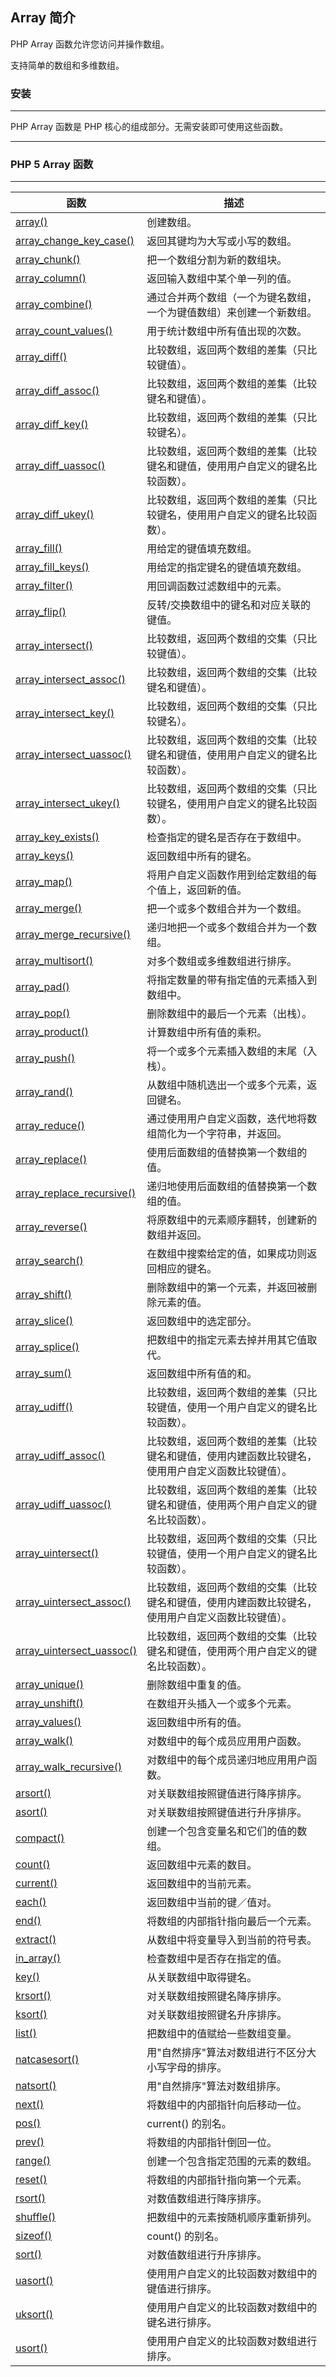 ## Array 简介

PHP Array 函数允许您访问并操作数组。

支持简单的数组和多维数组。

### 安装

------

PHP Array 函数是 PHP 核心的组成部分。无需安装即可使用这些函数。

------

### PHP 5 Array 函数

------
| 函数                                                         | 描述                                                         |
| ------------------------------------------------------------ | ------------------------------------------------------------ |
| [array()](http://www.runoob.com/php/func-array.html)         | 创建数组。                                                   |
| [array_change_key_case()](http://www.runoob.com/php/func-array-change-key-case.html) | 返回其键均为大写或小写的数组。                               |
| [array_chunk()](http://www.runoob.com/php/func-array-chunk.html) | 把一个数组分割为新的数组块。                                 |
| [array_column()](http://www.runoob.com/php/func-array-column.html) | 返回输入数组中某个单一列的值。                               |
| [array_combine()](http://www.runoob.com/php/func-array-combine.html) | 通过合并两个数组（一个为键名数组，一个为键值数组）来创建一个新数组。 |
| [array_count_values()](http://www.runoob.com/php/func-array-count-values.html) | 用于统计数组中所有值出现的次数。                             |
| [array_diff()](http://www.runoob.com/php/func-array-diff.html) | 比较数组，返回两个数组的差集（只比较键值）。                 |
| [array_diff_assoc()](http://www.runoob.com/php/func-array-diff-assoc.html) | 比较数组，返回两个数组的差集（比较键名和键值）。             |
| [array_diff_key()](http://www.runoob.com/php/func-array-diff-key.html) | 比较数组，返回两个数组的差集（只比较键名）。                 |
| [array_diff_uassoc()](http://www.runoob.com/php/func-array-diff-uassoc.html) | 比较数组，返回两个数组的差集（比较键名和键值，使用用户自定义的键名比较函数）。 |
| [array_diff_ukey()](http://www.runoob.com/php/func-array-diff-ukey.html) | 比较数组，返回两个数组的差集（只比较键名，使用用户自定义的键名比较函数）。 |
| [array_fill()](http://www.runoob.com/php/func-array-fill.html) | 用给定的键值填充数组。                                       |
| [array_fill_keys()](http://www.runoob.com/php/func-array-fill-keys.html) | 用给定的指定键名的键值填充数组。                             |
| [array_filter()](http://www.runoob.com/php/func-array-filter.html) | 用回调函数过滤数组中的元素。                                 |
| [array_flip()](http://www.runoob.com/php/func-array-flip.html) | 反转/交换数组中的键名和对应关联的键值。                      |
| [array_intersect()](http://www.runoob.com/php/func-array-intersect.html) | 比较数组，返回两个数组的交集（只比较键值）。                 |
| [array_intersect_assoc()](http://www.runoob.com/php/func-array-intersect-assoc.html) | 比较数组，返回两个数组的交集（比较键名和键值）。             |
| [array_intersect_key()](http://www.runoob.com/php/func-array-intersect-key.html) | 比较数组，返回两个数组的交集（只比较键名）。                 |
| [array_intersect_uassoc()](http://www.runoob.com/php/func-array-intersect-uassoc.html) | 比较数组，返回两个数组的交集（比较键名和键值，使用用户自定义的键名比较函数）。 |
| [array_intersect_ukey()](http://www.runoob.com/php/func-array-intersect-ukey.html) | 比较数组，返回两个数组的交集（只比较键名，使用用户自定义的键名比较函数）。 |
| [array_key_exists()](http://www.runoob.com/php/func-array-key-exists.html) | 检查指定的键名是否存在于数组中。                             |
| [array_keys()](http://www.runoob.com/php/func-array-keys.html) | 返回数组中所有的键名。                                       |
| [array_map()](http://www.runoob.com/php/func-array-map.html) | 将用户自定义函数作用到给定数组的每个值上，返回新的值。       |
| [array_merge()](http://www.runoob.com/php/func-array-merge.html) | 把一个或多个数组合并为一个数组。                             |
| [array_merge_recursive()](http://www.runoob.com/php/func-array-merge-recursive.html) | 递归地把一个或多个数组合并为一个数组。                       |
| [array_multisort()](http://www.runoob.com/php/func-array-multisort.html) | 对多个数组或多维数组进行排序。                               |
| [array_pad()](http://www.runoob.com/php/func-array-pad.html) | 将指定数量的带有指定值的元素插入到数组中。                   |
| [array_pop()](http://www.runoob.com/php/func-array-pop.html) | 删除数组中的最后一个元素（出栈）。                           |
| [array_product()](http://www.runoob.com/php/func-array-product.html) | 计算数组中所有值的乘积。                                     |
| [array_push()](http://www.runoob.com/php/func-array-push.html) | 将一个或多个元素插入数组的末尾（入栈）。                     |
| [array_rand()](http://www.runoob.com/php/func-array-rand.html) | 从数组中随机选出一个或多个元素，返回键名。                   |
| [array_reduce()](http://www.runoob.com/php/func-array-reduce.html) | 通过使用用户自定义函数，迭代地将数组简化为一个字符串，并返回。 |
| [array_replace()](http://www.runoob.com/php/func-array-replace.html) | 使用后面数组的值替换第一个数组的值。                         |
| [array_replace_recursive()](http://www.runoob.com/php/func-array-replace-recursive.html) | 递归地使用后面数组的值替换第一个数组的值。                   |
| [array_reverse()](http://www.runoob.com/php/func-array-reverse.html) | 将原数组中的元素顺序翻转，创建新的数组并返回。               |
| [array_search()](http://www.runoob.com/php/func-array-search.html) | 在数组中搜索给定的值，如果成功则返回相应的键名。             |
| [array_shift()](http://www.runoob.com/php/func-array-shift.html) | 删除数组中的第一个元素，并返回被删除元素的值。               |
| [array_slice()](http://www.runoob.com/php/func-array-slice.html) | 返回数组中的选定部分。                                       |
| [array_splice()](http://www.runoob.com/php/func-array-splice.html) | 把数组中的指定元素去掉并用其它值取代。                       |
| [array_sum()](http://www.runoob.com/php/func-array-sum.html) | 返回数组中所有值的和。                                       |
| [array_udiff()](http://www.runoob.com/php/func-array-udiff.html) | 比较数组，返回两个数组的差集（只比较键值，使用一个用户自定义的键名比较函数）。 |
| [array_udiff_assoc()](http://www.runoob.com/php/func-array-udiff-assoc.html) | 比较数组，返回两个数组的差集（比较键名和键值，使用内建函数比较键名，使用用户自定义函数比较键值）。 |
| [array_udiff_uassoc()](http://www.runoob.com/php/func-array-udiff-uassoc.html) | 比较数组，返回两个数组的差集（比较键名和键值，使用两个用户自定义的键名比较函数）。 |
| [array_uintersect()](http://www.runoob.com/php/func-array-uintersect.html) | 比较数组，返回两个数组的交集（只比较键值，使用一个用户自定义的键名比较函数）。 |
| [array_uintersect_assoc()](http://www.runoob.com/php/func-array-uintersect-assoc.html) | 比较数组，返回两个数组的交集（比较键名和键值，使用内建函数比较键名，使用用户自定义函数比较键值）。 |
| [array_uintersect_uassoc()](http://www.runoob.com/php/func-array-uintersect-uassoc.html) | 比较数组，返回两个数组的交集（比较键名和键值，使用两个用户自定义的键名比较函数）。 |
| [array_unique()](http://www.runoob.com/php/func-array-unique.html) | 删除数组中重复的值。                                         |
| [array_unshift()](http://www.runoob.com/php/func-array-unshift.html) | 在数组开头插入一个或多个元素。                               |
| [array_values()](http://www.runoob.com/php/func-array-values.html) | 返回数组中所有的值。                                         |
| [array_walk()](http://www.runoob.com/php/func-array-walk.html) | 对数组中的每个成员应用用户函数。                             |
| [array_walk_recursive()](http://www.runoob.com/php/func-array-walk-recursive.html) | 对数组中的每个成员递归地应用用户函数。                       |
| [arsort()](http://www.runoob.com/php/func-array-arsort.html) | 对关联数组按照键值进行降序排序。                             |
| [asort()](http://www.runoob.com/php/func-array-asort.html)   | 对关联数组按照键值进行升序排序。                             |
| [compact()](http://www.runoob.com/php/func-array-compact.html) | 创建一个包含变量名和它们的值的数组。                         |
| [count()](http://www.runoob.com/php/func-array-count.html)   | 返回数组中元素的数目。                                       |
| [current()](http://www.runoob.com/php/func-array-current.html) | 返回数组中的当前元素。                                       |
| [each()](http://www.runoob.com/php/func-array-each.html)     | 返回数组中当前的键／值对。                                   |
| [end()](http://www.runoob.com/php/func-array-end.html)       | 将数组的内部指针指向最后一个元素。                           |
| [extract()](http://www.runoob.com/php/func-array-extract.html) | 从数组中将变量导入到当前的符号表。                           |
| [in_array()](http://www.runoob.com/php/func-array-in-array.html) | 检查数组中是否存在指定的值。                                 |
| [key()](http://www.runoob.com/php/func-array-key.html)       | 从关联数组中取得键名。                                       |
| [krsort()](http://www.runoob.com/php/func-array-krsort.html) | 对关联数组按照键名降序排序。                                 |
| [ksort()](http://www.runoob.com/php/func-array-ksort.html)   | 对关联数组按照键名升序排序。                                 |
| [list()](http://www.runoob.com/php/func-array-list.html)     | 把数组中的值赋给一些数组变量。                               |
| [natcasesort()](http://www.runoob.com/php/func-array-natcasesort.html) | 用"自然排序"算法对数组进行不区分大小写字母的排序。           |
| [natsort()](http://www.runoob.com/php/func-array-natsort.html) | 用"自然排序"算法对数组排序。                                 |
| [next()](http://www.runoob.com/php/func-array-next.html)     | 将数组中的内部指针向后移动一位。                             |
| [pos()](http://www.runoob.com/php/func-array-pos.html)       | current() 的别名。                                           |
| [prev()](http://www.runoob.com/php/func-array-prev.html)     | 将数组的内部指针倒回一位。                                   |
| [range()](http://www.runoob.com/php/func-array-range.html)   | 创建一个包含指定范围的元素的数组。                           |
| [reset()](http://www.runoob.com/php/func-array-reset.html)   | 将数组的内部指针指向第一个元素。                             |
| [rsort()](http://www.runoob.com/php/func-array-rsort.html)   | 对数值数组进行降序排序。                                     |
| [shuffle()](http://www.runoob.com/php/func-array-shuffle.html) | 把数组中的元素按随机顺序重新排列。                           |
| [sizeof()](http://www.runoob.com/php/func-array-sizeof.html) | count() 的别名。                                             |
| [sort()](http://www.runoob.com/php/func-array-sort.html)     | 对数值数组进行升序排序。                                     |
| [uasort()](http://www.runoob.com/php/func-array-uasort.html) | 使用用户自定义的比较函数对数组中的键值进行排序。             |
| [uksort()](http://www.runoob.com/php/func-array-uksort.html) | 使用用户自定义的比较函数对数组中的键名进行排序。             |
| [usort()](http://www.runoob.com/php/func-array-usort.html)   | 使用用户自定义的比较函数对数组进行排序。                     |